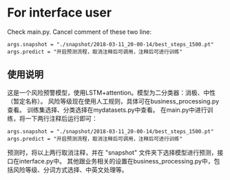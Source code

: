 # For interface user
Check main.py. Cancel comment of these two line:
```
args.snapshot = "./snapshot/2018-03-11_20-00-14/best_steps_1500.pt"
args.predict = "开启预测流程，取消注释后可调用，注释后可进行训练"
```
## 使用说明
这是一个风险预警模型，使用LSTM+attention。模型为二分类器：消极、中性（暂定名称）。
风险等级现在使用人工规则，具体可在business_processing.py查看。
训练集选择、分类选择在mydatasets.py中查看。
在main.py中进行训练，将一下两行注释后运行即可：
```
args.snapshot = "./snapshot/2018-03-11_20-00-14/best_steps_1500.pt"
args.predict = "开启预测流程，取消注释后可调用，注释后可进行训练"
```
预测时，将以上两行取消注释，并在 "snapshot" 文件夹下选择模型进行预测，接口在interface.py中。
其他跟业务相关的设置在business_processing.py中，包括风险等级、分词方式选择、中英文处理等。
